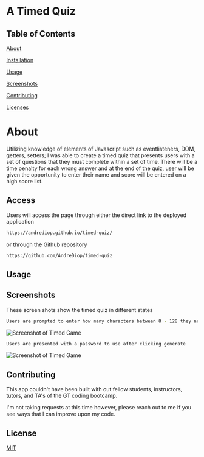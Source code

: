 # A Timed Quiz

## Table of Contents

[About](https://github.com/AndreDiop/timed-quiz/blob/main/README.md#About)

[Installation](https://github.com/AndreDiop/timed-quiz/blob/main/README.md#Access)

[Usage](https://github.com/AndreDiop/timed-quiz/blob/main/README.md#Usage)

[Screenshots](https://github.com/AndreDiop/timed-quiz/blob/main/README.md#Screenshots)

[Contributing](https://github.com/AndreDiop/timed-quiz/blob/main/README.md#Contributing)

[Licenses](https://github.com/AndreDiop/timed-quiz/blob/main/README.md#Licenses)

# About

Utilizing knowledge of elements of Javascript such as eventlisteners, DOM, getters, setters; I was able to create a timed quiz that presents users with a set of questions that they must complete within a set of time. There will be a time penalty for each wrong answer and at the end of the quiz, user will be given the opportunity to enter their name and score will be entered on a high score list.

## Access

Users will access the page through either the direct link to the deployed application

```bash
https://andrediop.github.io/timed-quiz/
```

or through the Github repository

```bash
https://github.com/AndreDiop/timed-quiz
```

## Usage

## Screenshots

These screen shots show the timed quiz in different states

```bash
Users are prompted to enter how many characters between 8 - 128 they need
```

![Screenshot of Timed Game]()

```bash
Users are presented with a password to use after clicking generate

```

![Screenshot of Timed Game]()

## Contributing

This app couldn't have been built with out fellow students, instructors, tutors, and TA's of the GT coding bootcamp.

I'm not taking requests at this time however, please reach out to me if you see ways that I can improve upon my code.

## License

[MIT](https://choosealicense.com/licenses/mit/)

